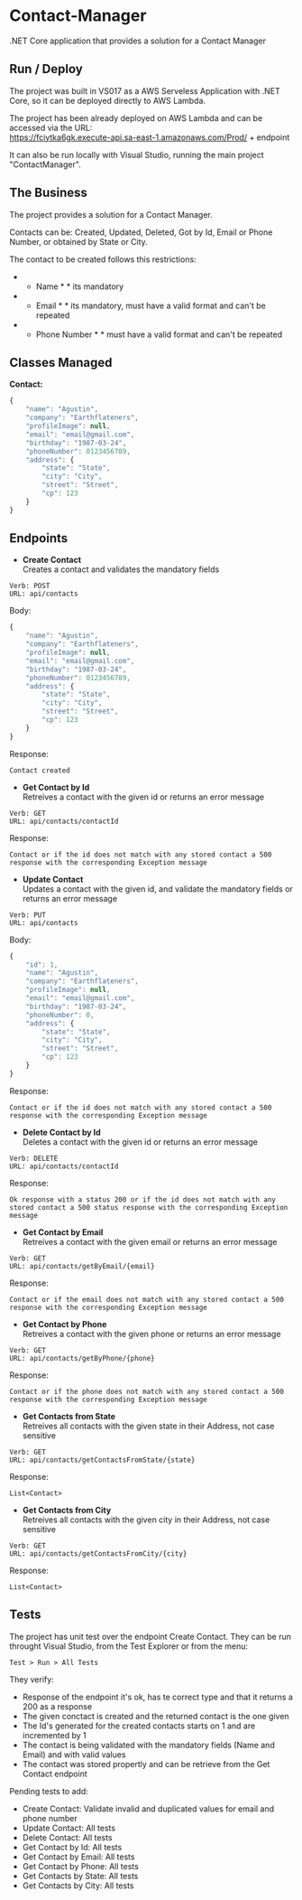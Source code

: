 # Contact-Manager
.NET Core application that provides a solution for a Contact Manager

## Run / Deploy
The project was built in VS017 as a AWS Serveless Application with .NET Core, so it can be deployed directly to AWS Lambda.

The project has been already deployed on AWS Lambda and can be accessed via the URL:\
    https://fciytka6gk.execute-api.sa-east-1.amazonaws.com/Prod/ + endpoint
    
It can also be run locally with Visual Studio, running the main project "ContactManager".

## The Business
The project provides a solution for a Contact Manager.

Contacts can be:
    Created, Updated, Deleted, Got by Id, Email or Phone Number, or obtained by State or City.

The contact to be created follows this restrictions:
* * Name * * its mandatory
* * Email * * its mandatory, must have a valid format and can't be repeated
* * Phone Number * * must have a valid format and can't be repeated


## Classes Managed
**Contact:**
```javascript
{
    "name": "Agustin",
    "company": "Earthflateners",
    "profileImage": null,
    "email": "email@gmail.com",
    "birthday": "1987-03-24",
    "phoneNumber": 0123456789,
    "address": {
    	"state": "State",
        "city": "City",
        "street": "Street",
        "cp": 123
    }
}
```

## Endpoints
* **Create Contact**\
Creates a contact and validates the mandatory fields
```
Verb: POST
URL: api/contacts
```
Body:
```javascript
{
    "name": "Agustin",
    "company": "Earthflateners",
    "profileImage": null,
    "email": "email@gmail.com",
    "birthday": "1987-03-24",
    "phoneNumber": 0123456789,
    "address": {
    	"state": "State",
        "city": "City",
        "street": "Street",
        "cp": 123
    }
}
```

Response:
```
Contact created
```

* **Get Contact by Id**\
Retreives a contact with the given id or returns an error message
```
Verb: GET
URL: api/contacts/contactId
```

Response:
```
Contact or if the id does not match with any stored contact a 500 response with the corresponding Exception message
```

* **Update Contact**\
Updates a contact with the given id, and validate the mandatory fields or returns an error message
```
Verb: PUT
URL: api/contacts
```

Body:
```javascript
{
    "id": 1,
    "name": "Agustin",
    "company": "Earthflateners",
    "profileImage": null,
    "email": "email@gmail.com",
    "birthday": "1987-03-24",
    "phoneNumber": 0,
    "address": {
    	"state": "State",
        "city": "City",
        "street": "Street",
        "cp": 123
    }
}
```

Response:
```
Contact or if the id does not match with any stored contact a 500 response with the corresponding Exception message
```

* **Delete Contact by Id**\
Deletes a contact with the given id or returns an error message
```
Verb: DELETE
URL: api/contacts/contactId
```

Response:
```
Ok response with a status 200 or if the id does not match with any stored contact a 500 status response with the corresponding Exception message
```

* **Get Contact by Email**\
Retreives a contact with the given email or returns an error message
```
Verb: GET
URL: api/contacts/getByEmail/{email}
```

Response:
```
Contact or if the email does not match with any stored contact a 500 response with the corresponding Exception message
```

* **Get Contact by Phone**\
Retreives a contact with the given phone or returns an error message
```
Verb: GET
URL: api/contacts/getByPhone/{phone}
```

Response:
```
Contact or if the phone does not match with any stored contact a 500 response with the corresponding Exception message
```

* **Get Contacts from State**\
Retreives all contacts with the given state in their Address, not case sensitive
```
Verb: GET
URL: api/contacts/getContactsFromState/{state}
```

Response:
```
List<Contact>
```

* **Get Contacts from City**\
Retreives all contacts with the given city in their Address, not case sensitive
```
Verb: GET
URL: api/contacts/getContactsFromCity/{city}
```

Response:
```
List<Contact>
```


## Tests
The project has unit test over the endpoint Create Contact.
They can be run throught Visual Studio, from the Test Explorer or from the menu:
```
Test > Run > All Tests
```
They verify: 
 * Response of the endpoint it's ok, has te correct type and that it returns a 200 as a response
 * The given conctact is created and the returned contact is the one given
 * The Id's generated for the created contacts starts on 1 and are incremented by 1
 * The contact is being validated with the mandatory fields (Name and Email) and with valid values
 * The contact was stored propertly and can be retrieve from the Get Contact endpoint

Pending tests to add:
* Create Contact: Validate invalid and duplicated values for email and phone number
* Update Contact: All tests
* Delete Contact: All tests
* Get Contact by Id: All tests
* Get Contact by Email: All tests
* Get Contact by Phone: All tests
* Get Contacts by State: All tests
* Get Contacts by City: All tests
    

